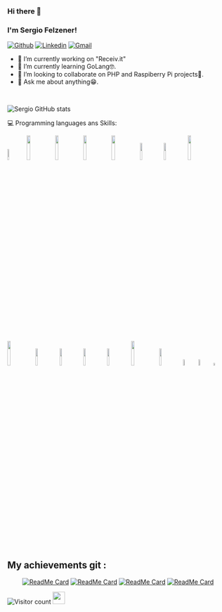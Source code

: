### Hi there 👋 
### I'm Sergio Felzener!


[![Github](https://img.shields.io/badge/-Github-000?style=flat&logo=Github&logoColor=white)](https://github.com/SergioFelzener)
[![Linkedin](https://img.shields.io/badge/-LinkedIn-blue?style=flat&logo=Linkedin&logoColor=white)](https://www.linkedin.com/in/sergio-felzener-2454aa1a5/)
[![Gmail](https://img.shields.io/badge/-Gmail-c14438?style=flat&logo=Gmail&logoColor=white)](mailto:felzenerdj@gmail.com)

- 🔭 I’m currently working on "Receiv.it" 
- 🌱 I’m currently learning GoLang🤓.
- 👯 I’m looking to collaborate on PHP and Raspiberry Pi projects🤝.
- 💬 Ask me about anything😁.

<br />

![Sergio GitHub stats](https://github-readme-stats.vercel.app/api?username=SergioFelzener&show_icons=true&theme=radical)


:computer: Programming languages ans Skills: 
<p>
<img width="8%" src="https://www.vectorlogo.zone/logos/php/php-vertical.svg">
<img width="12%" src="https://www.vectorlogo.zone/logos/laravel/laravel-ar21.svg">
<img width="12%" src="https://www.vectorlogo.zone/logos/javascript/javascript-horizontal.svg">
<img width="12%" src="https://www.vectorlogo.zone/logos/mysql/mysql-ar21.svg">
<img width="12%" src="https://www.vectorlogo.zone/logos/linux/linux-ar21.svg">
<img width="10%" src="https://www.vectorlogo.zone/logos/golang/golang-official.svg">
<img width="10%" src="https://www.vectorlogo.zone/logos/w3_html5/w3_html5-ar21.svg">
<img width="12%" src="https://www.vectorlogo.zone/logos/angular/angular-ar21.svg">
<img width="12%" src="https://www.vectorlogo.zone/logos/raspberrypi/raspberrypi-ar21.svg">
<img width="10%" src="https://www.vectorlogo.zone/logos/xbox/xbox-ar21.svg">
<img width="10%" src="https://www.vectorlogo.zone/logos/android/android-ar21.svg">
<img width="10%" src="https://www.vectorlogo.zone/logos/kotlinlang/kotlinlang-ar21.svg">
<img width="10%" src="https://www.vectorlogo.zone/logos/java/java-horizontal.svg">
<img width="12%" src="https://www.vectorlogo.zone/logos/bitbucket/bitbucket-official.svg">
<img width="10%" src="https://www.vectorlogo.zone/logos/gitkraken/gitkraken-ar21.svg">
<img width="6%" src="https://www.vectorlogo.zone/logos/git-scm/git-scm-icon.svg">
<img width="6%" src="https://www.vectorlogo.zone/logos/tailwindcss/tailwindcss-icon.svg">
<img width="4%" src="https://www.vectorlogo.zone/logos/apple/apple-tile.svg">
</p>

## My achievements git :

<div align=center>

[![ReadMe Card](https://github-readme-stats.vercel.app/api/pin/?username=SergioFelzener&repo=Sample-Store-Laravel&theme=radical)](https://github.com/SergioFelzener/Sample-Store-Laravel)
[![ReadMe Card](https://github-readme-stats.vercel.app/api/pin/?username=SergioFelzener&repo=GoProject&theme=great-gatsby)](https://github.com/SergioFelzener/GoProject)
[![ReadMe Card](https://github-readme-stats.vercel.app/api/pin/?username=SergioFelzener&repo=Kanban-Tailwind-CSS&theme=blue-green)](https://github.com/SergioFelzener/Kanban-Tailwind-CSS)
[![ReadMe Card](https://github-readme-stats.vercel.app/api/pin/?username=SergioFelzener&repo=TSIPi4senac&theme=prussian)](https://github.com/SergioFelzener/TSIPi4senac)



</div>

![Visitor count](https://visitor-badge.laobi.icu/badge?page_id=SergioFelzener.SergioFelzener) <img src="https://media.giphy.com/media/dxn6fRlTIShoeBr69N/giphy.gif" width="28">








